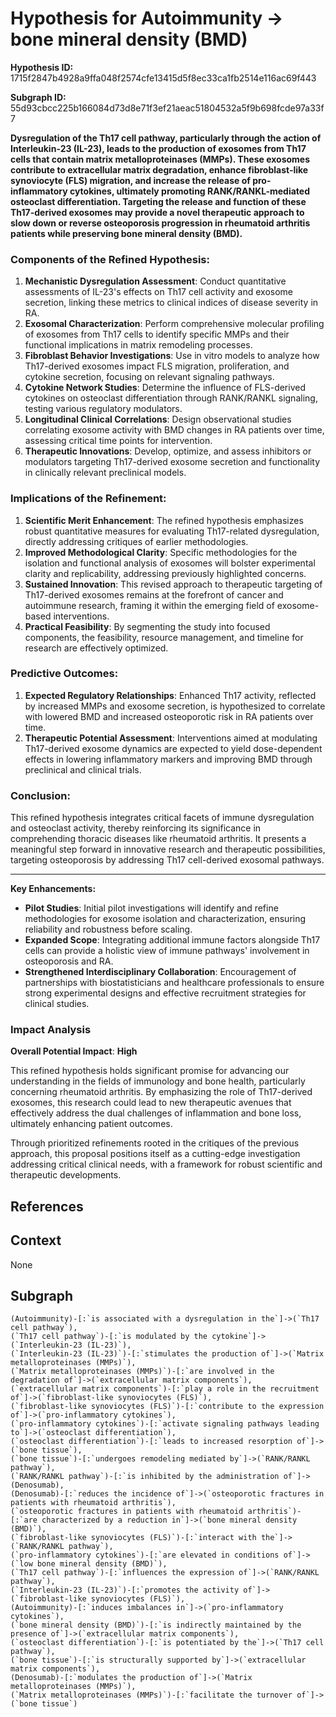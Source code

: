 
# Hypothesis for Autoimmunity -> bone mineral density (BMD)

**Hypothesis ID:** 1715f2847b4928a9ffa048f2574cfe13415d5f8ec33ca1fb2514e116ac69f443

**Subgraph ID:** 55d93cbcc225b166084d73d8e71f3ef21aeac51804532a5f9b698fcde97a33f7


**Dysregulation of the Th17 cell pathway, particularly through the action of Interleukin-23 (IL-23), leads to the production of exosomes from Th17 cells that contain matrix metalloproteinases (MMPs). These exosomes contribute to extracellular matrix degradation, enhance fibroblast-like synoviocyte (FLS) migration, and increase the release of pro-inflammatory cytokines, ultimately promoting RANK/RANKL-mediated osteoclast differentiation. Targeting the release and function of these Th17-derived exosomes may provide a novel therapeutic approach to slow down or reverse osteoporosis progression in rheumatoid arthritis patients while preserving bone mineral density (BMD).**

### Components of the Refined Hypothesis:
1. **Mechanistic Dysregulation Assessment**: Conduct quantitative assessments of IL-23's effects on Th17 cell activity and exosome secretion, linking these metrics to clinical indices of disease severity in RA.
2. **Exosomal Characterization**: Perform comprehensive molecular profiling of exosomes from Th17 cells to identify specific MMPs and their functional implications in matrix remodeling processes.
3. **Fibroblast Behavior Investigations**: Use in vitro models to analyze how Th17-derived exosomes impact FLS migration, proliferation, and cytokine secretion, focusing on relevant signaling pathways.
4. **Cytokine Network Studies**: Determine the influence of FLS-derived cytokines on osteoclast differentiation through RANK/RANKL signaling, testing various regulatory modulators.
5. **Longitudinal Clinical Correlations**: Design observational studies correlating exosome activity with BMD changes in RA patients over time, assessing critical time points for intervention.
6. **Therapeutic Innovations**: Develop, optimize, and assess inhibitors or modulators targeting Th17-derived exosome secretion and functionality in clinically relevant preclinical models.

### Implications of the Refinement:
1. **Scientific Merit Enhancement**: The refined hypothesis emphasizes robust quantitative measures for evaluating Th17-related dysregulation, directly addressing critiques of earlier methodologies.
2. **Improved Methodological Clarity**: Specific methodologies for the isolation and functional analysis of exosomes will bolster experimental clarity and replicability, addressing previously highlighted concerns.
3. **Sustained Innovation**: This revised approach to therapeutic targeting of Th17-derived exosomes remains at the forefront of cancer and autoimmune research, framing it within the emerging field of exosome-based interventions.
4. **Practical Feasibility**: By segmenting the study into focused components, the feasibility, resource management, and timeline for research are effectively optimized.

### Predictive Outcomes:
1. **Expected Regulatory Relationships**: Enhanced Th17 activity, reflected by increased MMPs and exosome secretion, is hypothesized to correlate with lowered BMD and increased osteoporotic risk in RA patients over time.
2. **Therapeutic Potential Assessment**: Interventions aimed at modulating Th17-derived exosome dynamics are expected to yield dose-dependent effects in lowering inflammatory markers and improving BMD through preclinical and clinical trials.

### Conclusion:
This refined hypothesis integrates critical facets of immune dysregulation and osteoclast activity, thereby reinforcing its significance in comprehending thoracic diseases like rheumatoid arthritis. It presents a meaningful step forward in innovative research and therapeutic possibilities, targeting osteoporosis by addressing Th17 cell-derived exosomal pathways.

---

**Key Enhancements:**
- **Pilot Studies**: Initial pilot investigations will identify and refine methodologies for exosome isolation and characterization, ensuring reliability and robustness before scaling.
- **Expanded Scope**: Integrating additional immune factors alongside Th17 cells can provide a holistic view of immune pathways' involvement in osteoporosis and RA.
- **Strengthened Interdisciplinary Collaboration**: Encouragement of partnerships with biostatisticians and healthcare professionals to ensure strong experimental designs and effective recruitment strategies for clinical studies.

### Impact Analysis
**Overall Potential Impact**: **High**

This refined hypothesis holds significant promise for advancing our understanding in the fields of immunology and bone health, particularly concerning rheumatoid arthritis. By emphasizing the role of Th17-derived exosomes, this research could lead to new therapeutic avenues that effectively address the dual challenges of inflammation and bone loss, ultimately enhancing patient outcomes.

Through prioritized refinements rooted in the critiques of the previous approach, this proposal positions itself as a cutting-edge investigation addressing critical clinical needs, with a framework for robust scientific and therapeutic developments.

## References


## Context
None

## Subgraph
```
(Autoimmunity)-[:`is associated with a dysregulation in the`]->(`Th17 cell pathway`),
(`Th17 cell pathway`)-[:`is modulated by the cytokine`]->(`Interleukin-23 (IL-23)`),
(`Interleukin-23 (IL-23)`)-[:`stimulates the production of`]->(`Matrix metalloproteinases (MMPs)`),
(`Matrix metalloproteinases (MMPs)`)-[:`are involved in the degradation of`]->(`extracellular matrix components`),
(`extracellular matrix components`)-[:`play a role in the recruitment of`]->(`fibroblast-like synoviocytes (FLS)`),
(`fibroblast-like synoviocytes (FLS)`)-[:`contribute to the expression of`]->(`pro-inflammatory cytokines`),
(`pro-inflammatory cytokines`)-[:`activate signaling pathways leading to`]->(`osteoclast differentiation`),
(`osteoclast differentiation`)-[:`leads to increased resorption of`]->(`bone tissue`),
(`bone tissue`)-[:`undergoes remodeling mediated by`]->(`RANK/RANKL pathway`),
(`RANK/RANKL pathway`)-[:`is inhibited by the administration of`]->(Denosumab),
(Denosumab)-[:`reduces the incidence of`]->(`osteoporotic fractures in patients with rheumatoid arthritis`),
(`osteoporotic fractures in patients with rheumatoid arthritis`)-[:`are characterized by a reduction in`]->(`bone mineral density (BMD)`),
(`fibroblast-like synoviocytes (FLS)`)-[:`interact with the`]->(`RANK/RANKL pathway`),
(`pro-inflammatory cytokines`)-[:`are elevated in conditions of`]->(`low bone mineral density (BMD)`),
(`Th17 cell pathway`)-[:`influences the expression of`]->(`RANK/RANKL pathway`),
(`Interleukin-23 (IL-23)`)-[:`promotes the activity of`]->(`fibroblast-like synoviocytes (FLS)`),
(Autoimmunity)-[:`induces imbalances in`]->(`pro-inflammatory cytokines`),
(`bone mineral density (BMD)`)-[:`is indirectly maintained by the presence of`]->(`extracellular matrix components`),
(`osteoclast differentiation`)-[:`is potentiated by the`]->(`Th17 cell pathway`),
(`bone tissue`)-[:`is structurally supported by`]->(`extracellular matrix components`),
(Denosumab)-[:`modulates the production of`]->(`Matrix metalloproteinases (MMPs)`),
(`Matrix metalloproteinases (MMPs)`)-[:`facilitate the turnover of`]->(`bone tissue`)
```
